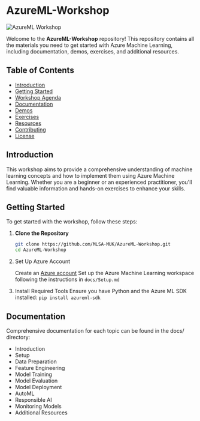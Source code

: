 # AzureML-Workshop

![AzureML Workshop](https://user-images.githubusercontent.com/xxxxxxx/azureml_banner.png)

Welcome to the **AzureML-Workshop** repository! This repository contains all the materials you need to get started with Azure Machine Learning, including documentation, demos, exercises, and additional resources.

## Table of Contents

- [Introduction](#introduction)
- [Getting Started](#getting-started)
- [Workshop Agenda](#workshop-agenda)
- [Documentation](#documentation)
- [Demos](#demos)
- [Exercises](#exercises)
- [Resources](#resources)
- [Contributing](#contributing)
- [License](#license)

## Introduction

This workshop aims to provide a comprehensive understanding of machine learning concepts and how to implement them using Azure Machine Learning. Whether you are a beginner or an experienced practitioner, you'll find valuable information and hands-on exercises to enhance your skills.

## Getting Started

 To get started with the workshop, follow these steps:

1. **Clone the Repository**
   ```bash
   git clone https://github.com/MLSA-MUK/AzureML-Workshop.git
   cd AzureML-Workshop
   ```

2. Set Up Azure Account

    Create an [Azure account](https://azure.microsoft.com/en-us/free/students/?WT.mc_id=%3Fwt.mc_id%3Dstudentamb_260352)
    Set up the Azure Machine Learning workspace following the instructions in `docs/Setup.md`

3. Install Required Tools
    Ensure you have Python and the Azure ML SDK installed: `pip install azureml-sdk`

## Documentation
Comprehensive documentation for each topic can be found in the docs/ directory:

- Introduction
- Setup
- Data Preparation
- Feature Engineering
- Model Training
- Model Evaluation
- Model Deployment
- AutoML
- Responsible AI
- Monitoring Models
- Additional Resources
